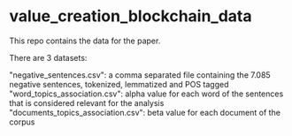 # value_creation_blockchain_data
This repo contains the data for the paper. 

There are 3 datasets: 

"negative_sentences.csv": a comma separated file containing the  7.085 negative sentences, tokenized, lemmatized and POS tagged
"word_topics_association.csv": alpha value for each word of the sentences that is considered relevant for the analysis
"documents_topics_association.csv": beta value for each document of the corpus



